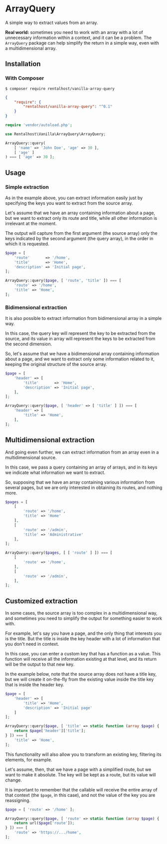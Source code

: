 # ArrayQuery

A simple way to extract values from an array.

**Real world:** sometimes you need to work with an array with a lot of unnecessary information within a context, and it can be a problem. The `ArrayQuery` package can help simplify the return in a simple way, even with a multidimensional array.

## Installation

### With Composer

```
$ composer require rentalhost/vanilla-array-query
```

```json
{
    "require": {
        "rentalhost/vanilla-array-query": "^0.1"
    }
}
```

```php
require 'vendor/autoload.php';

use Rentalhost\Vanilla\ArrayQuery\ArrayQuery;

ArrayQuery::query(
    [ 'name' => 'John Doe', 'age' => 30 ],
    [ 'age' ]
) === [ 'age' => 30 ];
```

## Usage

### Simple extraction

As in the example above, you can extract information easily just by specifying the keys you want to extract from the source array.

Let's assume that we have an array containing information about a page, but we want to extract only its route and title, while all other information is irrelevant at the moment.

The output will capture from the first argument (the source array) only the keys indicated by the second argument (the query array), in the order in which it is requested.

```php
$page = [ 
    'route'       => '/home', 
    'title'       => 'Home', 
    'description' => 'Initial page',
];

ArrayQuery::query($page, [ 'route', 'title' ]) === [
    'route' => '/home', 
    'title' => 'Home', 
];
```

### Bidimensional extraction

It is also possible to extract information from bidimensional array in a simple way.

In this case, the query key will represent the key to be extracted from the source, and its value in array will represent the keys to be extracted from the second dimension.

So, let's assume that we have a bidimensional array containing information about a page, and we want to extract only some information related to it, keeping the original structure of the source array.

```php
$page = [ 
    'header' => [ 
        'title'       => 'Home', 
        'description' => 'Initial page',
    ],
];

ArrayQuery::query($page, [ 'header' => [ 'title' ] ]) === [ 
    'header' => [ 
        'title' => 'Home', 
    ],
];
```

## Multidimensional extraction

And going even further, we can extract information from an array even in a multidimensional source.

In this case, we pass a query containing an array of arrays, and in its keys we indicate what information we want to extract.

So, supposing that we have an array containing various information from several pages, but we are only interested in obtaining its routes, and nothing more.

```php
$pages = [
    [
        'route' => '/home',
        'title' => 'Home'
    ],
    [
        'route' => '/admin',
        'title' => 'Administrative'    
    ],
];

ArrayQuery::query($pages, [ [ 'route' ] ]) === [
    [
        'route' => '/home',
    ],
    [
        'route' => '/admin',
    ],
];
```

## Customized extraction

In some cases, the source array is too complex in a multidimensional way, and sometimes you need to simplify the output for something easier to work with.

For example, let's say you have a page, and the only thing that interests you is the title. But the title is inside the key header with a lot of information that you don't need in context.

In this case, you can enter a custom key that has a function as a value. This function will receive all the information existing at that level, and its return will be the output to that new key.

In the example below, note that the source array does not have a title key, but we will create it on-the-fly from the existing value inside the title key that is inside the header key.

```php
$page = [ 
    'header' => [ 
        'title' => 'Home', 
        'description' => 'Initial page' 
    ] 
];

ArrayQuery::query($page, [ 'title' => static function (array $page) {
    return $page['header']['title'];
} ]) === [ 
    'title' => 'Home', 
];
```

This functionality will also allow you to transform an existing key, filtering its elements, for example.

Let's assume, then, that we have a page with a simplified route, but we want to make it absolute. The key will be kept as a route, but its value will change.

It is important to remember that the callable will receive the entire array of that context (the `$page`, in this case), and not the value of the key you are reassigning.

```php
$page = [ 'route' => '/home' ];

ArrayQuery::query($page, [ 'route' => static function (array $page) {
    return url($page['route']);
} ]) === [ 
    'route' => 'https://.../home', 
];
```
